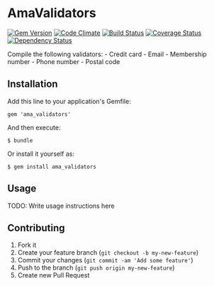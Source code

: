 # AmaValidators

[![Gem Version](https://badge.fury.io/rb/ama_validators.png)](http://badge.fury.io/rb/ama_validators)
[![Code Climate](https://codeclimate.com/github/amaabca/ama_validators.png)](https://codeclimate.com/github/amaabca/ama_validators)
[![Build Status](https://travis-ci.org/amaabca/ama_validators.png?branch=master)](https://travis-ci.org/amaabca/ama_validators)
[![Coverage Status](https://coveralls.io/repos/amaabca/ama_validators/badge.png)](https://coveralls.io/r/amaabca/ama_validators)
[![Dependency Status](https://gemnasium.com/amaabca/ama_validators.png)](https://gemnasium.com/amaabca/ama_validators)

Compile the following validators: - Credit card - Email - Membership number - Phone number - Postal code

## Installation

Add this line to your application's Gemfile:

    gem 'ama_validators'

And then execute:

    $ bundle

Or install it yourself as:

    $ gem install ama_validators

## Usage

TODO: Write usage instructions here

## Contributing

1. Fork it
2. Create your feature branch (`git checkout -b my-new-feature`)
3. Commit your changes (`git commit -am 'Add some feature'`)
4. Push to the branch (`git push origin my-new-feature`)
5. Create new Pull Request

